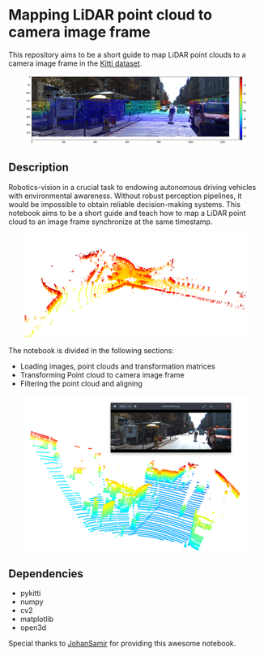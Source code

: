 ﻿# Mapping LiDAR point cloud to camera image frame

This repository aims to be a short guide to map LiDAR point clouds to a camera image frame in the [Kitti dataset](http://www.cvlibs.net/datasets/kitti/). 

<div  align="center">
<img  src="./assets/point_mapped.png" width="440">
</div>

## Description

Robotics-vision in a crucial task to endowing autonomous driving vehicles with environmental awareness. Without robust perception pipelines, it would be impossible to obtain reliable decision-making systems. This notebook aims to be a short guide and teach how to map a LiDAR point cloud to an image frame synchronize at the same timestamp.

<div  align="center">
<img  src="./assets/point_cloud.png" width="440">
</div>

The notebook is divided in the following sections:

 - Loading images, point clouds and transformation matrices
 - Transforming Point cloud to camera image frame
 - Filtering the point cloud and aligning

<div  align="center">
<img  src="./assets/final_point_cloud.png" width="440">
</div>

## Dependencies

 - pykitti
 - numpy
 - cv2
 - matplotlib
 - open3d

Special thanks to [JohanSamir](https://github.com/JohanSamir) for providing this awesome notebook.


